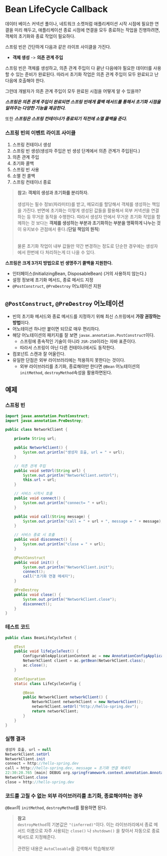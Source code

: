 # Bean LifeCycle Callback

데이터 베이스 커넥션 풀이나, 네트워크 소켓처럼 애플리케이션 시작 시점에 필요한 연결을 미리 해두고, 애플리케이션 종료 시점에 연결을 모두 종료하는 작업을 진행하려면, 객체의 초기화와 종료 작업이 필요하다.

스프링 빈은 간단하게 다음과 같은 라이프 사이클을 가진다.
  - **객체 생성** -> **의존 관계 주입**
  
스프링 빈은 객체를 생성하고, 의존 관계 주입이 다 끝난 다음에야 필요한 데이터를 사용할 수 있는 준비가 완료된다. 따라서 초기화 작업은 의존 관계 주입이 모두 완료되고 난 다음에 호출해야 한다. 

그런데 개발자가 의존 관계 주입이 모두 완료된 시점을 어떻게 알 수 있을까?

***스프링은 의존 관계 주입이 완료되면 스프링 빈에게 콜백 메서드를 통해서 초기화 시점을 알려주는 다양한 기능을 제공한다.***

또한 ***스프링은 스프링 컨테이너가 종료되기 직전에 소멸 콜백을 준다.***

### 스프링 빈의 이벤트 라이프 사이클

1. 스프링 컨테이너 생성
2. 스프링 빈 생성(생성자 주입은 빈 생성 단계에서 의존 관계가 주입된다.)
3. 의존 관계 주입
4. 초기화 콜백
5. 스프링 빈 사용
6. 소멸 전 콜백
7. 스프링 컨테이너 종료

> **참고: 객체의 생성과 초기화를 분리하자.** <br/> <br/>
> 생성자는 필수 정보(파라미터)를 받고, 메모리를 할당해서 객체를 생성하는 책임을 가진다. 반면에 초기화는 이렇게 생성된 값들을 활용해서 외부 커넥션을 연결하는 등 무거운 동작을 수행한다. 따라서 생성자 안에서 무거운 초기화 작업을 함께하는 것 보다는 **객체를 생성하는 부분과 초기화하는 부분을 명확하게 나누는 것**이 유지보수 관점에서 좋다.(**단일 책임의 원칙**)  <br/> <br/>		
> 물론 초기화 작업이 내부 값들만 약간 변경하는 정도로 단순한 경우에는 생성자에서 한번에 다 처리하는게 더 나을 수 있다.

**스프링은 크게 3가지 방법으로 빈 생명주기 콜백을 지원한다.**

- 인터페이스(InitializingBean, DisposableBean) (거의 사용하지 않는다.)
- 설정 정보에 초기화 메서드, 종료 메서드 지정
- `@PostConstruct`, `@PreDestroy` 어노테이션 지원


## `@PostConstruct`, `@PreDestroy` 어노테이션

- 빈의 초기화 메서드와 종료 메서드를 지정하기 위해 최신 스프링에서 **가장 권장하는 방법**이다.
- 어노테이션 하나만 붙이면 되므로 매우 편리하다.
- 해당 어노테이션의 패키지를 잘 보면 `javax.annotation.PostConstruct`이다. 
  - 스프링에 종속적인 기술이 아니라 `JSR-250`이라는 자바 표준이다. 
  - 따라서 스프링이 아닌 다른 컨테이너에서도 동작한다.
- 컴포넌트 스캔과 잘 어울린다.
- 유일한 단점은 외부 라이브러리에는 적용하지 못한다는 것이다. 
  - 외부 라이브러리를 초기화, 종료해야만 한다면 `@Bean` 어노테이션의 `initMethod`, `destroyMethod`속성을 활용하면된다.


## 예제

### 스프링 빈

```java
import javax.annotation.PostConstruct;
import javax.annotation.PreDestroy;

public class NetworkClient {

    private String url;

    public NetworkClient() {
        System.out.println("생성자 호출, url = " + url);
    }

    // 의존 관계 주입
    public void setUrl(String url) {
        System.out.println("NetworkClient.setUrl");
        this.url = url;
    }

    // 서비스 시작시 호출
    public void connect() {
        System.out.println("connect= " + url);
    }

    public void call(String message) {
        System.out.println("call = " + url + ", message = " + message);
    }

    // 서비스 종료 시 호출
    public void disconnect() {
        System.out.println("close = " + url);
    }

    @PostConstruct
    public void init() {
        System.out.println("NetworkClient.init");
        connect();
        call("초기화 연결 메세지");
    }

    @PreDestroy
    public void close() {
        System.out.println("NetworkClient.close");
        disconnect();
    }
}
```
### 테스트 코드

```java
public class BeanLifeCycleTest {

    @Test
    public void lifeCycleTest() {
        ConfigurableApplicationContext ac = new AnnotationConfigApplicationContext(LifeCycleConfig.class);
        NetworkClient client = ac.getBean(NetworkClient.class);
        ac.close();
    }

    @Configuration
    static class LifeCycleConfig {

        @Bean
        public NetworkClient networkClient() {
            NetworkClient networkClient = new NetworkClient();
            networkClient.setUrl("http://hello-spring.dev");
            return networkClient;
        }
    }
}
```

### 실행 결과

```java
생성자 호출, url = null
NetworkClient.setUrl
NetworkClient.init
connect = http://hello-spring.dev
call = http://hello-spring.dev, message = 초기화 연결 메세지
22:30:20.765 [main] DEBUG org.springframework.context.annotation.AnnotationConfigApplicationContext - Closing org.springframework.context.annotation.AnnotationConfigApplicationContext@32ee6fee, started on Thu Jul 15 22:30:20 KST 2021
NetworkClient.close
close = http://hello-spring.dev
```

### 코드를 고칠 수 없는 외부 라이브러리를 초기화, 종료해야하는 경우

`@Bean`의 `initMethod`, `destroyMethod`를 활용하면 된다.

> **참고** <br/>
> `destroyMethod`의 기본값은 `"(inferred)"`이다. 이는 라이브러리에서 종료 메서드 이름으로 자주 사용되는 `close()` 나 `shutdown()` 을 찾아서 자동으로 종료 메서드로 지정해준다. <br/><br/>
> 관련된 내용은 `AutoClosable`을 검색해서 학습해보자!